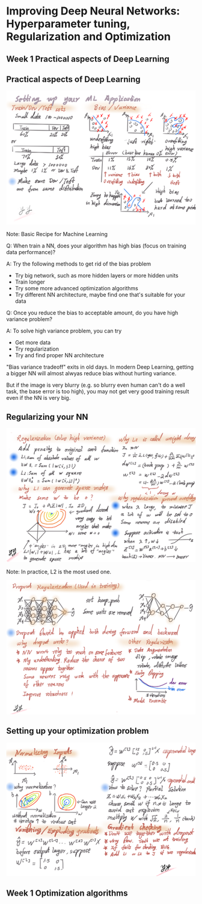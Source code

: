 # Improving Deep Neural Networks: Hyperparameter tuning, Regularization and Optimization

## Week 1 Practical aspects of Deep Learning

## Practical aspects of Deep Learning
![](ImageNotes/Week1_1.png)

Note: Basic Recipe for Machine Learning

Q: When train a NN, does your algorithm has high bias (focus on training data performance)?

A: Try the following methods to get rid of the bias problem
* Try big network, such as more hidden layers or more hidden units
* Train longer
* Try some more advanced optimization algorithms
* Try different NN architecture, maybe find one that's suitable for your data


Q: Once you reduce the bias to acceptable amount, do you have high variance problem?

A: To solve high variance problem, you can try
* Get more data
* Try regularization
* Try and find proper NN architecture

"Bias variance tradeoff" exits in old days. In modern Deep Learning, getting a bigger NN will almost alwyas reduce bias without hurting variance. 

But if the image is very blurry (e.g. so blurry even human can't do a well task, the base error is too high), you may not get very good training result even if the NN is very big.   

## Regularizing your NN
![](ImageNotes/Week1_2.png)

Note: In practice, L2 is the most used one.

![](ImageNotes/Week1_3.png)

## Setting up your optimization problem 
![](ImageNotes/Week1_4.png)

## Week 1 Optimization algorithms



